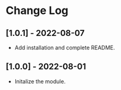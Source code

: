 # Change Log

## [1.0.1] - 2022-08-07

- Add installation and complete README.

## [1.0.0] - 2022-08-01

- Initalize the module.
